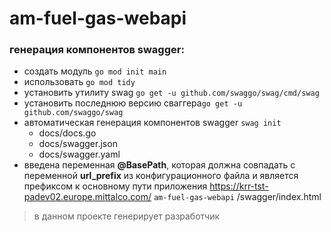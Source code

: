 # am-fuel-gas-webapi

### генерация компонентов swagger:
-   создать модуль `go mod init main`
-   использовать `go mod tidy`
-   установить утилиту swag `go get -u github.com/swaggo/swag/cmd/swag`
-   установить последнюю версию сваггера`go get -u github.com/swaggo/swag`
-   автоматическая генерация компонентов swagger `swag init`
	- docs/docs.go
	- docs/swagger.json
	- docs/swagger.yaml
-   введена переменная **@BasePath**, которая должна совпадать с переменной **url_prefix** из конфигурационного файла и является префиксом к основному пути приложения
	https://krr-tst-padev02.europe.mittalco.com/ `am-fuel-gas-webapi` /swagger/index.html
> в данном проекте генерирует разработчик
